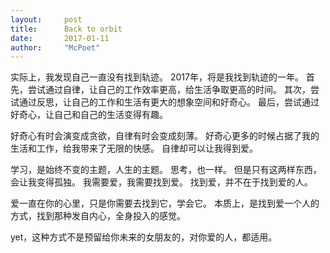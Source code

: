 ```yaml
---
layout:     post
title:      Back to orbit
date:       2017-01-11
author:     "McPoet"
---
```


实际上，我发现自己一直没有找到轨迹。
2017年，将是我找到轨迹的一年。
首先，尝试通过自律，让自己的工作效率更高，给生活争取更高的时间。
其次，尝试通过反思，让自己的工作和生活有更大的想象空间和好奇心。
最后，尝试通过好奇心，让自己和自己的生活变得有趣。

好奇心有时会演变成贪欲，自律有时会变成刻薄。
好奇心更多的时候占据了我的生活和工作，给我带来了无限的快感。
自律却可以让我得到爱。

学习，是始终不变的主题，人生的主题。
思考，也一样。
但是只有这两样东西，会让我变得孤独。
我需要爱，我需要找到爱。
找到爱，并不在于找到爱的人。

爱一直在你的心里，只是你需要去找到它，学会它。
本质上，是找到爱一个人的方式，找到那种发自内心，全身投入的感觉。

yet，这种方式不是预留给你未来的女朋友的，对你爱的人，都适用。
